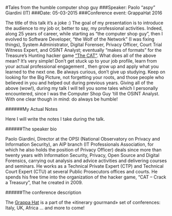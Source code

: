 #Tales from the humble computer shop guy
###Speaker: Paolo “aspy” Giardini (IT)
###Date: 05-03-2015
###Conference event: GrappaHat 2016

The title of this talk it’s a joke :)
The goal of my presentation is to introduce the audience to my job or, better to say, my professional activities. Indeed, along 25 years of career, while starting as “the computer shop guy”, then I evolved to Software Developer, “the Wolf of the Network” (I was fixing things), System Administrator, Digital Forenser, Privacy Officer, Court Trial Witness Expert, and OSINT Analyst; eventually “makes of formats” for the Treasure’s Hunting hacker game [“The CAT”](http://www.craccaaltesoro.it).
What does all of the above mean? It’s very simple! Don’t get stuck up to your job profile, learn from your actual professional engagement , then grow up and apply what you learned to the next one. Be always curious, don’t give up studying. Keep on looking for the Big Picture, not forgetting your roots, and those people who believed in you and helped out during previous years.
Giving all of the above (wow!), during my talk I will tell you some tales which I personally encountered, since I was the Computer Shop Guy ‘till the OSINT Analyst. With one clear though in mind: do always be humble!

######My Actual Notes

Here I will write the notes I take during the talk.

######The speaker bio

Paolo Giardini, Director at the OPSI (National Observatory on Privacy and Information Security), an AIP branch (IT Professionals Association, for which he also holds the position of Privacy Officer) deals since more than twenty years with Information Security, Privacy, Open Source and Digital Forensics, carrying out analysis and advice activities and delivering courses and seminars.
He works as a Technical Private Expert (CTP) and Technical Court Expert (CTU) at several Public Prosecutors offices and courts.
He spends his free time into the organization of the hacker game, “CAT – Crack a Treasury”, that he created in 2009.

######The conference description

The [Grappa Hat](https://grappahat.net) is a part of the «itinerary gourmand» set of conferences:
Italy, UK, Africa … and more to come!
